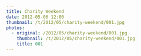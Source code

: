 ```yaml
---
title: Charity Weekend
date: 2012-05-06 12:00
thumbnail: /t/2012/05/charity-weekend/001.jpg
photos:
  - original: /2012/05/charity-weekend/001.jpg
    thumbnail: /t/2012/05/charity-weekend/001.jpg
    title: 001
---
```

